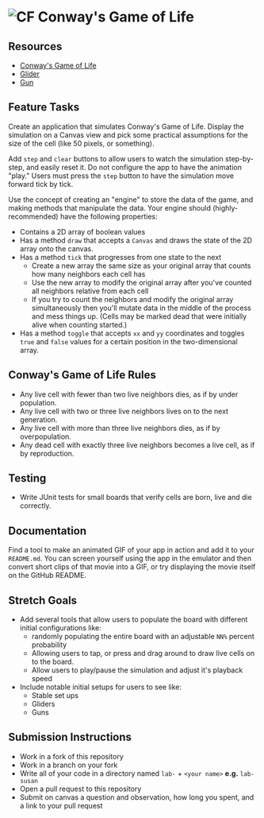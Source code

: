 # ![CF](http://i.imgur.com/7v5ASc8.png) Conway's Game of Life

## Resources  
* [Conway's Game of Life](https://en.wikipedia.org/wiki/Conway%27s_Game_of_Life)
* [Glider](https://en.wikipedia.org/wiki/Glider_(Conway%27s_Life))
* [Gun](https://en.wikipedia.org/wiki/Gun_(cellular_automaton))

## Feature Tasks
Create an application that simulates Conway's Game of Life. Display the
simulation on a Canvas view and pick some practical assumptions for the size
of the cell (like 50 pixels, or something).

Add `step` and `clear` buttons to allow users to watch the simulation
step-by-step, and easily reset it. Do not configure the app to have the
animation "play." Users must press the `step` button to have the simulation
move forward tick by tick.

Use the concept of creating an "engine" to store the data of the game, and
making methods that manipulate the data. Your engine should
(highly-recommended) have the following properties:

* Contains a 2D array of boolean values
* Has a method `draw` that accepts a `Canvas` and draws the state of
  the 2D array onto the canvas.
* Has a method `tick` that progresses from one state to the next
  * Create a new array the same size as your original array that
    counts how many neighbors each cell has
  * Use the new array to modify the original array after you've counted
    all neighbors relative from each cell
  * If you try to count the neighbors and modify the original array
    simultaneously then you'll mutate data in the middle of the process and
    mess things up. (Cells may be marked dead that were initially alive when
    counting started.)
* Has a method `toggle` that accepts `xx` and `yy` coordinates and toggles
  `true` and `false` values for a certain position in the two-dimensional
  array.

## Conway's Game of Life Rules
* Any live cell with fewer than two live neighbors dies, as if by under
  population.
* Any live cell with two or three live neighbors lives on to the next generation.
* Any live cell with more than three live neighbors dies, as if by
  overpopulation.
* Any dead cell with exactly three live neighbors becomes a live cell, as if by
  reproduction.

## Testing  
* Write JUnit tests for small boards that verify cells are born, live and die
  correctly.

## Documentation
Find a tool to make an animated GIF of your app in action and add it to your
`README.md`. You can screen yourself using the app in the emulator and then
convert short clips of that movie into a GIF, or try displaying the movie
itself on the GitHub README.

## Stretch Goals
* Add several tools that allow users to populate the board with different
  initial configurations like:
  * randomly populating the entire board with an adjustable `NN%` percent
    probability
  * Allowing users to tap, or press and drag around to draw live cells on to
    the board.
  * Allow users to play/pause the simulation and adjust it's playback speed
* Include notable initial setups for users to see like:
  * Stable set ups
  * Gliders
  * Guns

## Submission Instructions
* Work in a fork of this repository
* Work in a branch on your fork
* Write all of your code in a directory named `lab-` + `<your name>` **e.g.** `lab-susan`
* Open a pull request to this repository
* Submit on canvas a question and observation, how long you spent, and a link to
  your pull request
